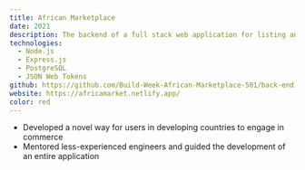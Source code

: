 ```yaml
---
title: African Marketplace
date: 2021
description: The backend of a full stack web application for listing and viewing items for sale. Written in Node, Express, and PostgreSQL, and utilizing JSON Web Tokens.
technologies:
  - Node.js
  - Express.js
  - PostgreSQL
  - JSON Web Tokens
github: https://github.com/Build-Week-African-Marketplace-501/back-end
website: https://africamarket.netlify.app/
color: red
---
```


- Developed a novel way for users in developing countries to engage in commerce
- Mentored less-experienced engineers and guided the development of an entire application
